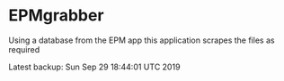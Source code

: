 # EPMgrabber
Using a database from the EPM app this application scrapes the files as required


Latest backup: Sun Sep 29 18:44:01 UTC 2019

